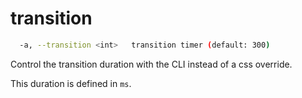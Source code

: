 # transition

```sh
  -a, --transition <int>   transition timer (default: 300)
```

Control the transition duration with the CLI instead of a css override.

This duration is defined in `ms`.
